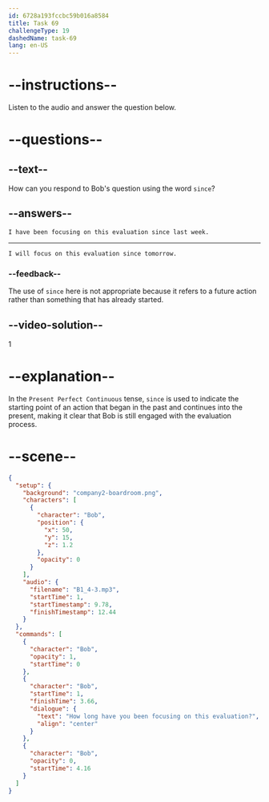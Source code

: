 ```yaml
---
id: 6728a193fccbc59b016a8584
title: Task 69
challengeType: 19
dashedName: task-69
lang: en-US
---
```


<!-- (audio) Bob: How long have you been focusing on this evaluation? -->

<!-- SPEAKING -->

# --instructions--

Listen to the audio and answer the question below.

# --questions--

## --text--

How can you respond to Bob's question using the word `since`?

## --answers--

`I have been focusing on this evaluation since last week.`

---

`I will focus on this evaluation since tomorrow.`

### --feedback--

The use of `since` here is not appropriate because it refers to a future action rather than something that has already started.

## --video-solution--

1

# --explanation--

In the `Present Perfect Continuous` tense, `since` is used to indicate the starting point of an action that began in the past and continues into the present, making it clear that Bob is still engaged with the evaluation process.

# --scene--

```json
{
  "setup": {
    "background": "company2-boardroom.png",
    "characters": [
      {
        "character": "Bob",
        "position": {
          "x": 50,
          "y": 15,
          "z": 1.2
        },
        "opacity": 0
      }
    ],
    "audio": {
      "filename": "B1_4-3.mp3",
      "startTime": 1,
      "startTimestamp": 9.78,
      "finishTimestamp": 12.44
    }
  },
  "commands": [
    {
      "character": "Bob",
      "opacity": 1,
      "startTime": 0
    },
    {
      "character": "Bob",
      "startTime": 1,
      "finishTime": 3.66,
      "dialogue": {
        "text": "How long have you been focusing on this evaluation?",
        "align": "center"
      }
    },
    {
      "character": "Bob",
      "opacity": 0,
      "startTime": 4.16
    }
  ]
}
```
